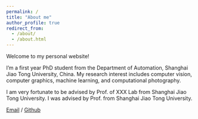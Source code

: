 ```yaml
---
permalink: /
title: "About me"
author_profile: true
redirect_from: 
  - /about/
  - /about.html
---
```


Welcome to my personal website!

I’m a first year PhD student from the Department of Automation, Shanghai Jiao Tong University, China. 
My research interest includes computer vision, computer graphics, machine learning, and computational photography.

I am very fortunate to be advised by Prof. of XXX Lab from Shanghai Jiao Tong University. I was advised by Prof. from Shanghai Jiao Tong University.

[Email](mailto:automation-yangyang@sjtu.edu.cn) / [Github](https://github.com/automation-yy) 


